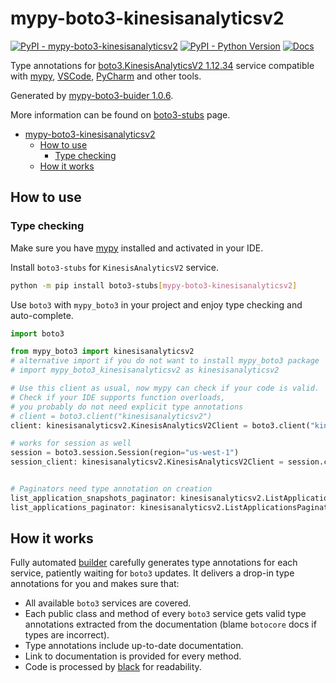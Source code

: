 # mypy-boto3-kinesisanalyticsv2

[![PyPI - mypy-boto3-kinesisanalyticsv2](https://img.shields.io/pypi/v/mypy-boto3-kinesisanalyticsv2.svg?color=blue)](https://pypi.org/project/mypy-boto3-kinesisanalyticsv2)
[![PyPI - Python Version](https://img.shields.io/pypi/pyversions/mypy-boto3-kinesisanalyticsv2.svg?color=blue)](https://pypi.org/project/mypy-boto3-kinesisanalyticsv2)
[![Docs](https://img.shields.io/readthedocs/mypy-boto3-builder.svg?color=blue)](https://mypy-boto3-builder.readthedocs.io/)

Type annotations for
[boto3.KinesisAnalyticsV2 1.12.34](https://boto3.amazonaws.com/v1/documentation/api/1.12.34/reference/services/kinesisanalyticsv2.html#KinesisAnalyticsV2) service
compatible with [mypy](https://github.com/python/mypy), [VSCode](https://code.visualstudio.com/),
[PyCharm](https://www.jetbrains.com/pycharm/) and other tools.

Generated by [mypy-boto3-buider 1.0.6](https://github.com/vemel/mypy_boto3_builder).

More information can be found on [boto3-stubs](https://pypi.org/project/boto3-stubs/) page.

- [mypy-boto3-kinesisanalyticsv2](#mypy-boto3-kinesisanalyticsv2)
  - [How to use](#how-to-use)
    - [Type checking](#type-checking)
  - [How it works](#how-it-works)

## How to use

### Type checking

Make sure you have [mypy](https://github.com/python/mypy) installed and activated in your IDE.

Install `boto3-stubs` for `KinesisAnalyticsV2` service.

```bash
python -m pip install boto3-stubs[mypy-boto3-kinesisanalyticsv2]
```

Use `boto3` with `mypy_boto3` in your project and enjoy type checking and auto-complete.

```python
import boto3

from mypy_boto3 import kinesisanalyticsv2
# alternative import if you do not want to install mypy_boto3 package
# import mypy_boto3_kinesisanalyticsv2 as kinesisanalyticsv2

# Use this client as usual, now mypy can check if your code is valid.
# Check if your IDE supports function overloads,
# you probably do not need explicit type annotations
# client = boto3.client("kinesisanalyticsv2")
client: kinesisanalyticsv2.KinesisAnalyticsV2Client = boto3.client("kinesisanalyticsv2")

# works for session as well
session = boto3.session.Session(region="us-west-1")
session_client: kinesisanalyticsv2.KinesisAnalyticsV2Client = session.client("kinesisanalyticsv2")


# Paginators need type annotation on creation
list_application_snapshots_paginator: kinesisanalyticsv2.ListApplicationSnapshotsPaginator = client.get_paginator("list_application_snapshots")
list_applications_paginator: kinesisanalyticsv2.ListApplicationsPaginator = client.get_paginator("list_applications")
```

## How it works

Fully automated [builder](https://github.com/vemel/mypy_boto3_builder) carefully generates
type annotations for each service, patiently waiting for `boto3` updates. It delivers
a drop-in type annotations for you and makes sure that:

- All available `boto3` services are covered.
- Each public class and method of every `boto3` service gets valid type annotations
  extracted from the documentation (blame `botocore` docs if types are incorrect).
- Type annotations include up-to-date documentation.
- Link to documentation is provided for every method.
- Code is processed by [black](https://github.com/psf/black) for readability.